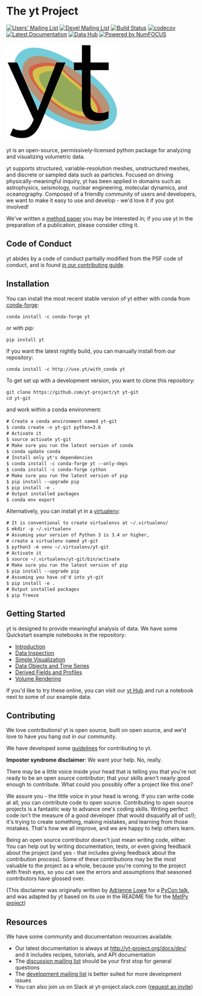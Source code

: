 # The yt Project

[![Users' Mailing List](https://img.shields.io/badge/Users-List-lightgrey.svg)](https://mail.python.org/mm3/archives/list/yt-users@python.org//)
[![Devel Mailing List](https://img.shields.io/badge/Devel-List-lightgrey.svg)](https://mail.python.org/mm3/archives/list/yt-dev@python.org//)
[![Build Status](https://img.shields.io/travis/yt-project/yt.svg?branch=master)](https://travis-ci.org/yt-project/yt)
[![codecov](https://codecov.io/gh/yt-project/yt/branch/master/graph/badge.svg)](https://codecov.io/gh/yt-project/yt)
[![Latest Documentation](https://img.shields.io/badge/docs-latest-brightgreen.svg)](http://yt-project.org/docs/dev/)
[![Data Hub](https://img.shields.io/badge/data-hub-orange.svg)](https://hub.yt/)
[![Powered by NumFOCUS](https://img.shields.io/badge/powered%20by-NumFOCUS-orange.svg?style=flat&colorA=E1523D&colorB=007D8A)](http://numfocus.org)
                
<a href="http://yt-project.org"><img src="doc/source/_static/yt_logo.png" width="300"></a>

yt is an open-source, permissively-licensed python package for analyzing and
visualizing volumetric data.

yt supports structured, variable-resolution meshes, unstructured meshes, and
discrete or sampled data such as particles. Focused on driving
physically-meaningful inquiry, yt has been applied in domains such as
astrophysics, seismology, nuclear engineering, molecular dynamics, and
oceanography. Composed of a friendly community of users and developers, we want
to make it easy to use and develop - we'd love it if you got involved!

We've written a [method
paper](http://adsabs.harvard.edu/abs/2011ApJS..192....9T) you may be interested
in; if you use yt in the preparation of a publication, please consider citing
it.

## Code of Conduct

yt abides by a code of conduct partially modified from the PSF code of conduct,
and is found [in our contributing
guide](http://yt-project.org/docs/dev/developing/developing.html#yt-community-code-of-conduct).

## Installation

You can install the most recent stable version of yt either with conda from
[conda-forge](http://conda-forge.github.io/):

```
conda install -c conda-forge yt
```

or with pip:

```
pip install yt
```

If you want the latest nightly build, you can manually install from our
repository:

```
conda install -c http://use.yt/with_conda yt
```

To get set up with a development version, you want to clone this repository:

```
git clone https://github.com/yt-project/yt yt-git
cd yt-git
```

and work within a conda environment:

```
# Create a conda environment named yt-git
$ conda create -n yt-git python=3.6
# Activate it
$ source activate yt-git
# Make sure you run the latest version of conda
$ conda update conda
# Install only yt's dependencies
$ conda install -c conda-forge yt --only-deps
$ conda install -c conda-forge cython
# Make sure you run the latest version of pip
$ pip install --upgrade pip
$ pip install -e .
# Output installed packages
$ conda env export
```

Alternatively, you can install yt in a
[virtualenv](https://packaging.python.org/installing/#creating-virtual-environments):

```
# It is conventional to create virtualenvs at ~/.virtualenv/
$ mkdir -p ~/.virtualenv
# Assuming your version of Python 3 is 3.4 or higher,
# create a virtualenv named yt-git
$ python3 -m venv ~/.virtualenv/yt-git
# Activate it
$ source ~/.virtualenv/yt-git/bin/activate
# Make sure you run the latest version of pip
$ pip install --upgrade pip
# Assuming you have cd'd into yt-git
$ pip install -e .
# Output installed packages
$ pip freeze
```

## Getting Started

yt is designed to provide meaningful analysis of data.  We have some Quickstart
example notebooks in the repository:

 * [Introduction](doc/source/quickstart/1\)_Introduction.ipynb)
 * [Data Inspection](doc/source/quickstart/2\)_Data_Inspection.ipynb)
 * [Simple Visualization](doc/source/quickstart/3\)_Simple_Visualization.ipynb)
 * [Data Objects and Time Series](doc/source/quickstart/4\)_Data_Objects_and_Time_Series.ipynb)
 * [Derived Fields and Profiles](doc/source/quickstart/5\)_Derived_Fields_and_Profiles.ipynb)
 * [Volume Rendering](doc/source/quickstart/6\)_Volume_Rendering.ipynb)

If you'd like to try these online, you can visit our [yt Hub](https://hub.yt/)
and run a notebook next to some of our example data.

## Contributing

We love contributions!  yt is open source, built on open source, and we'd love
to have you hang out in our community.

We have developed some [guidelines](CONTRIBUTING.rst) for contributing to yt.

**Imposter syndrome disclaimer**: We want your help. No, really.

There may be a little voice inside your head that is telling you that you're not
ready to be an open source contributor; that your skills aren't nearly good
enough to contribute. What could you possibly offer a project like this one?

We assure you - the little voice in your head is wrong. If you can write code at
all, you can contribute code to open source. Contributing to open source
projects is a fantastic way to advance one's coding skills. Writing perfect code
isn't the measure of a good developer (that would disqualify all of us!); it's
trying to create something, making mistakes, and learning from those
mistakes. That's how we all improve, and we are happy to help others learn.

Being an open source contributor doesn't just mean writing code, either. You can
help out by writing documentation, tests, or even giving feedback about the
project (and yes - that includes giving feedback about the contribution
process). Some of these contributions may be the most valuable to the project as
a whole, because you're coming to the project with fresh eyes, so you can see
the errors and assumptions that seasoned contributors have glossed over.

(This disclaimer was originally written by
[Adrienne Lowe](https://github.com/adriennefriend) for a
[PyCon talk](https://www.youtube.com/watch?v=6Uj746j9Heo), and was adapted by yt
based on its use in the README file for the
[MetPy project](https://github.com/Unidata/MetPy))

## Resources

We have some community and documentation resources available.

 * Our latest documentation is always at http://yt-project.org/docs/dev/ and it
   includes recipes, tutorials, and API documentation
 * The [discussion mailing
   list](https://mail.python.org/mm3/archives/list/yt-users@python.org//)
   should be your first stop for general questions
 * The [development mailing
   list](https://mail.python.org/mm3/archives/list/yt-dev@python.org//) is
   better suited for more development issues
 * You can also join us on Slack at yt-project.slack.com ([request an
   invite](http://yt-project.org/slack.html))
